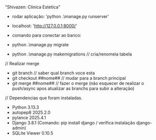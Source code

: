 ﻿"Shivazen: Clinica Estetica"

* rodar aplicação: 'python .\manage.py runserver'
* localhost: 'http://127.0.0.1:8000/'

* comando para conectar ao banco: 
* python .\manage.py migrate
* python .\manage.py makemigrations // cria/renomeia tabela 

//
Realizar merge 
* git branch // saber qual branch voce esta
* git checkout ##nome## // mudar para a branch principal
* git merge ##nome## // fazer o merge (não esquecer de realizar o push/async apos atualizar as branchs para subir a alteração)

//
Dependencias que foram instaladas.
* Python 3.13.3
* autopep8 2025.2.0
* pylance 2025.4.1
* Django 3.8.1 (Comando: pip install django / verifica instalação django-admin)
* SQLite Viewer 0.10.5
